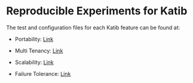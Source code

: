 # Reproducible Experiments for Katib

The test and configuration files for each Katib feature can be found at:

- Portability: [Link](https://github.com/katib-examples/evaluation/tree/master/portability)

- Multi Tenancy: [Link](https://github.com/katib-examples/evaluation/tree/master/multi-tenancy)

- Scalability: [Link](https://github.com/katib-examples/evaluation/tree/master/scalability)

- Failure Tolerance: [Link](https://github.com/katib-examples/evaluation/tree/master/fault-tolerance)
